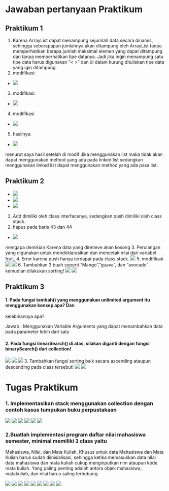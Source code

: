 # Jawaban pertanyaan Praktikum
## Praktikum 1
1. Karena ArrayList dapat menampung sejumlah data secara dinamis, sehingga seberapapun jumlahnya 
akan ditampung oleh ArrayList tanpa memperhatikan berapa jumlah maksimal elemen yang dapat ditampung dan tanpa memperhatikan tipe datanya. Jadi jika ingin menampung satu tipe data harus 
digunakan “< >” dan di dalam kurung dituliskan tipe data yang igin ditampung.
2. modifikasi:
* <img src="./ss/modif1.png">
3. modifikasi:
* <img src="./ss/modif2.png">
4. modifikasi
* <img src="./ss/modif3.png">
5. hasilnya:
* <img src="./ss/output.png">
menurut saya hasil setelah di modif Jika menggunakan list maka tidak akan dapat menggunakan method yang ada pada linked list sedangkan 
menggunakan linked list dapat menggunakan method yang ada pasa list.
## Praktikum 2
* <img src="./ss/prak2.png">
* <img src="./ss/prak2_1.png">
* <img src="./ss/outputPrak2.png">
 1. Add dimiliki oleh class interfacenya, sedangkan push dimiliki oleh class stack.
 2. hapus pada baris 43 dan 44
 * <img src="./ss/outputModif1.png">
 mengapa demikian Karena data yang diretieve akan kosong
 3. Perulangan yang digunakan untuk mendeklarasikan dan mencetak nilai dari variabel fruit.
 4. Error karena push hanya terdapat pada class stack.
<img src="./ss/modif4.png">
5. modifikasi
<img src="./ss/modif5Revisi.png">
<img src="./ss/outputModif5.png">
6. Tambahkan 3 buah seperti “Mango”,”guava”, dan “avocado” kemudian dilakukan sorting! 
<img src="./ss/modif6.png">
<img src="./ss/outputModif6.png">
## Praktikum 3
#### 1. Pada fungsi tambah() yang menggunakan unlimited argument itu menggunakan konsep apa? Dan 
kelebihannya apa? 

Jawab : 
Menggunakan Variable Arguments yang dapat menambahkan data pada parameter lebih dari satu
#### 2. Pada fungsi linearSearch() di atas, silakan diganti dengan fungsi binarySearch() dari collection! 
<img src="./ss/Modif7.png">
<img src="./ss/Modif7_1.png">
<img src="./ss/outputModif7.png">
3. Tambahkan fungsi sorting baik secara ascending ataupun descending pada class tersebut! 
<img src="./ss/modif8.png">
<img src="./ss/outputModif8.png">

# Tugas Praktikum
### 1. Implementasikan stack menggunakan collection dengan contoh kasus tumpukan buku perpustakaan
<img src="./ss/Buku.png">
<img src="./ss/mainBuku1.png">
<img src="./ss/mainBuku2.png">
<img src="./ss/mainBuku3.png">
<img src="./ss/outputTugas1.png">
<img src="./ss/outputTugas1_1.png">

### 2.Buatlah implementasi program daftar nilai mahasiswa semester, minimal memiliki 3 class yaitu 
Mahasiswa, Nilai, dan Mata Kuliah. Khusus untuk data Mahasiswa dan Mata Kuliah harus sudah 
diinisialisasi, sehingga ketika memasukkan data nilai data mahasiswa dan mata kuliah cukup 
menginputkan nim ataupun kode mata kuliah. Yang paling penting adalah antara objek 
mahasiswa, matakuliah, dan nilai harus saling terhubung.

<img src="./ss/mhs.png">
<img src="./ss/mk.png">
<img src="./ss/mainMhs1_1.png">
<img src="./ss/mainMhs1_2.png">
<img src="./ss/mainMhs1_3.png">
<img src="./ss/mainMhs1_4.png">
<img src="./ss/output2.png">
<img src="./ss/output2_1.png">
<img src="./ss/output2_2.png">